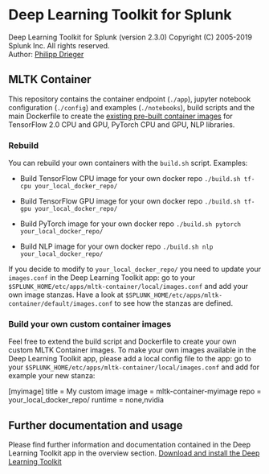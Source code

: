 # Deep Learning Toolkit for Splunk 

Deep Learning Toolkit for Splunk (version 2.3.0)
Copyright (C) 2005-2019 Splunk Inc. All rights reserved.  
Author: [Philipp Drieger]()

## MLTK Container

This repository contains the container endpoint (`./app`), jupyter notebook configuration (`./config`) and examples (`./notebooks`), build scripts and the main Dockerfile to create the [existing pre-built container images](https://hub.docker.com/u/phdrieger) for TensorFlow 2.0 CPU and GPU, PyTorch CPU and GPU, NLP libraries.

### Rebuild 
You can rebuild your own containers with the `build.sh` script. Examples:

- Build TensorFlow CPU image for your own docker repo
`./build.sh tf-cpu your_local_docker_repo/`

- Build TensorFlow GPU image for your own docker repo
`./build.sh tf-gpu your_local_docker_repo/`

- Build PyTorch image for your own docker repo
`./build.sh pytorch your_local_docker_repo/`

- Build NLP image for your own docker repo
`./build.sh nlp your_local_docker_repo/`

If you decide to modify to `your_local_docker_repo/` you need to update your `images.conf` in the Deep Learning Toolkit app: go to your `$SPLUNK_HOME/etc/apps/mltk-container/local/images.conf` and add your own image stanzas. Have a look at `$SPLUNK_HOME/etc/apps/mltk-container/default/images.conf` to see how the stanzas are defined.

### Build your own custom container images
Feel free to extend the build script and Dockerfile to create your own custom MLTK Container images.
To make your own images available in the Deep Learning Toolkit app, please add a local config file to the app: go to your `$SPLUNK_HOME/etc/apps/mltk-container/local/images.conf` and add for example your new stanza:

[myimage]
title = My custom image
image = mltk-container-myimage
repo = your_local_docker_repo/
runtime = none,nvidia

## Further documentation and usage

Please find further information and documentation contained in the Deep Learning Toolkit app in the overview section. [Download and install the Deep Learning Toolkit](https://splunkbase.splunk.com/app/4607/)